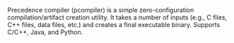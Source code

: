 Precedence compiler (pcompiler) is a simple zero-configuration compilation/artifact creation utility. It takes a number of inputs (e.g., C files, C++ files, data files, etc.) and creates a final executable binary. Supports C/C++, Java, and Python.